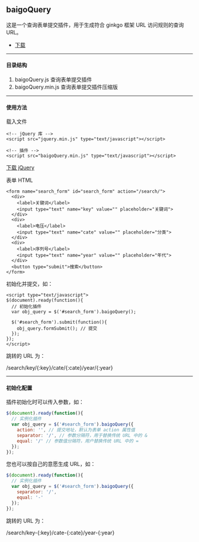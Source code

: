 ## baigoQuery

这是一个查询表单提交插件，用于生成符合 ginkgo 框架 URL 访问规则的查询 URL。

* [下载](https://github.com/baigoStudio/ginkgo/tree/master/public/static/lib/baigoQuery/)

----------

#### 目录结构

1. baigoQuery.js 查询表单提交插件
2. baigoQuery.min.js 查询表单提交插件压缩版

----------

#### 使用方法

载入文件

``` markup
<!-- jQuery 库 -->
<script src="jquery.min.js" type="text/javascript"></script>

<!-- 插件 -->
<script src="baigoQuery.min.js" type="text/javascript"></script>
```

[下载 jQuery](http://www.jquery.com)

表单 HTML

``` markup
<form name="search_form" id="search_form" action="/search/">
  <div>
    <label>关键词</label>
    <input type="text" name="key" value="" placeholder="关键词">
  </div>
  <div>
    <label>电压</label>
    <input type="text" name="cate" value="" placeholder="分类">
  </div>
  <div>
    <label>序列号</label>
    <input type="text" name="year" value="" placeholder="年代">
  </div>
  <button type="submit">搜索</button>
</form>
```

初始化并提交，如：

``` markup
<script type="text/javascript">
$(document).ready(function(){
  // 初始化插件
  var obj_query = $('#search_form').baigoQuery();

  $('#search_form').submit(function(){
    obj_query.formSubmit(); // 提交
  });
});
</script>
```

跳转的 URL 为：

/search/key/{:key}/cate/{:cate}/year/{:year}

----------

#### 初始化配置

插件初始化时可以传入参数，如：

``` javascript
$(document).ready(function(){
  // 实例化插件
  var obj_query = $('#search_form').baigoQuery({
    action: '', // 提交地址，默认为表单 action 属性值
    separator: '/', // 参数分隔符，用于替换传统 URL 中的 &
    equal: '/' // 参数值分隔符，用户替换传统 URL 中的 =
  });
});
```

您也可以按自己的意愿生成 URL，如：

``` javascript
$(document).ready(function(){
  // 实例化插件
  var obj_query = $('#search_form').baigoQuery({
    separator: '/',
    equal: '-'
  });
});
```

跳转的 URL 为：

/search/key-{:key}/cate-{:cate}/year-{:year}
